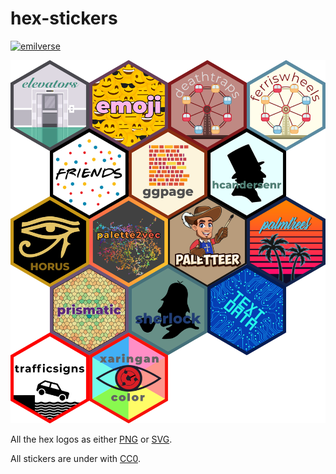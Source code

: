 
# hex-stickers

[![emilverse](https://img.shields.io/badge/emilverse-packages-blue.svg)](http://github.com/emilhvitfeldt/emilverse)

<img src="README_files/figure-gfm/unnamed-chunk-1-1.png" width="2000" />

All the hex logos as either [PNG](PNG/) or [SVG](SVG/).

All stickers are under with [CC0](LICENSE.md).
